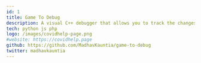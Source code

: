 ```yaml
---
id: 1
title: Game To Debug
description: A visual C++ debugger that allows you to track the changes in your code at every step.
tech: python js php
logo: /images/covidhelp-page.png
#website: https://covidhelp.page
github: https://github.com/MadhavKauntia/game-to-debug
twitter: madhavkauntia
---
```


